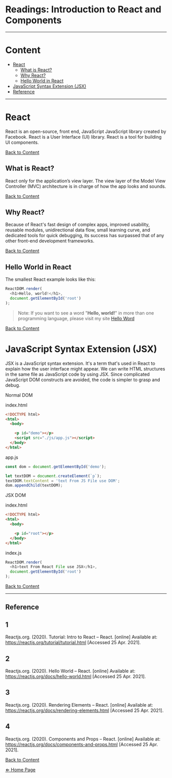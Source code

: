 # Readings: Introduction to React and Components 

***

# Content

- [React](#react)
  - [What is React?](#what-is-react)
  - [Why React?](#why-react)
  - [Hello World in React](#hello-world-in-react)
- [JavaScript Syntax Extension (JSX)](#javascript-syntax-extension-jsx)
- [Reference](#reference)

***

# React

React is an open-source, front end, JavaScript JavaScript library created by Facebook. React is a User Interface (UI) library. React is a tool for building UI components.

[Back to Content](#content)

## What is React?

React only for the application’s view layer. The view layer of the Model View Controller (MVC) architecture is in charge of how the app looks and sounds.

[Back to Content](#content)

## Why React?

Because of React's fast design of complex apps, improved usability, reusable modules, unidirectional data flow, small learning curve, and dedicated tools for quick debugging, its success has surpassed that of any other front-end development frameworks.

[Back to Content](#content)

## Hello World in React

The smallest React example looks like this:

```js
ReactDOM.render(
  <h1>Hello, world!</h1>,
  document.getElementById('root')
);
```

> Note: If you want to see a word "**Hello, world!**" in more than one programming language, please visit my site [Hello Word](https://mkabumattar.github.io/Hello-World/)

[Back to Content](#content)

# JavaScript Syntax Extension (JSX)

JSX is a JavaScript syntax extension. It's a term that's used in React to explain how the user interface might appear. We can write HTML structures in the same file as JavaScript code by using JSX. Since complicated JavaScript DOM constructs are avoided, the code is simpler to grasp and debug.

Normal DOM

index.html
```html
<!DOCTYPE html>
<html>
  <body>

    <p id="demo"></p>
    <script src="./js/app.js"></script>
  </body>
</html> 
```

app.js
```js
const dom = document.getElementById('demo');

let textDOM = document.createElement(`p`);
textDOM.textContent = 'text From JS File use DOM';
dom.appendChild(textDOM);
```

JSX DOM

index.html
```html
<!DOCTYPE html>
<html>
  <body>

    <p id="root"></p>
  </body>
</html> 
```

index.js
```js
ReactDOM.render(
  <h1>text From React File use JSX</h1>,
  document.getElementById('root')
);
```

[Back to Content](#content)

***

## Reference

## 1
Reactjs.org. (2020). Tutorial: Intro to React – React. [online] Available at: https://reactjs.org/tutorial/tutorial.html [Accessed 25 Apr. 2021].

## 2
Reactjs.org. (2020). Hello World – React. [online] Available at: https://reactjs.org/docs/hello-world.html [Accessed 25 Apr. 2021].

## 3
Reactjs.org. (2020). Rendering Elements – React. [online] Available at: https://reactjs.org/docs/rendering-elements.html [Accessed 25 Apr. 2021].

## 4
Reactjs.org. (2020). Components and Props – React. [online] Available at: https://reactjs.org/docs/components-and-props.html [Accessed 25 Apr. 2021].

[Back to Content](#content)

[⇐ Home Page](../../README.md)
